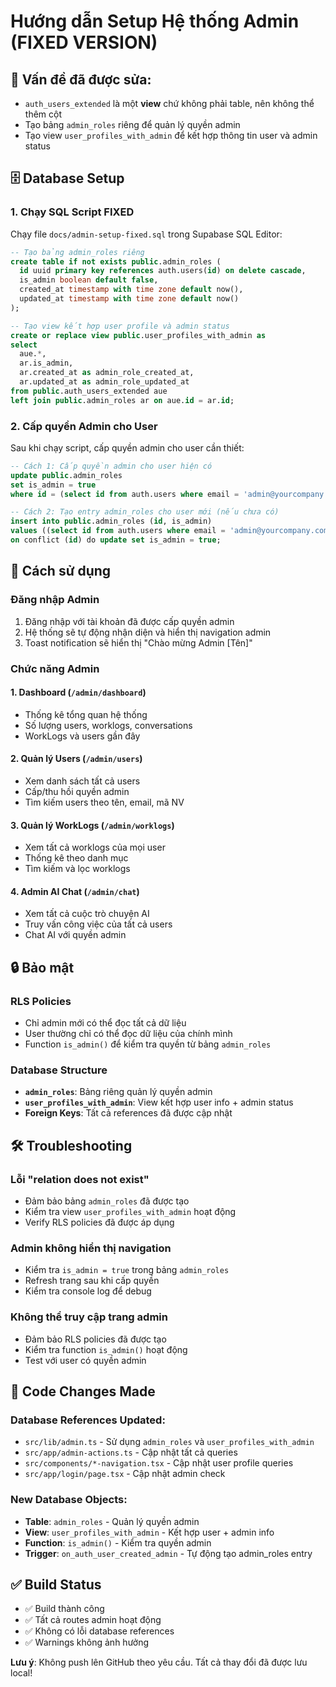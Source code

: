 # Hướng dẫn Setup Hệ thống Admin (FIXED VERSION)

## 🔧 **Vấn đề đã được sửa:**
- `auth_users_extended` là một **view** chứ không phải table, nên không thể thêm cột
- Tạo bảng `admin_roles` riêng để quản lý quyền admin
- Tạo view `user_profiles_with_admin` để kết hợp thông tin user và admin status

## 🗄️ Database Setup

### 1. Chạy SQL Script FIXED
Chạy file `docs/admin-setup-fixed.sql` trong Supabase SQL Editor:

```sql
-- Tạo bảng admin_roles riêng
create table if not exists public.admin_roles (
  id uuid primary key references auth.users(id) on delete cascade,
  is_admin boolean default false,
  created_at timestamp with time zone default now(),
  updated_at timestamp with time zone default now()
);

-- Tạo view kết hợp user profile và admin status
create or replace view public.user_profiles_with_admin as
select 
  aue.*,
  ar.is_admin,
  ar.created_at as admin_role_created_at,
  ar.updated_at as admin_role_updated_at
from public.auth_users_extended aue
left join public.admin_roles ar on aue.id = ar.id;
```

### 2. Cấp quyền Admin cho User
Sau khi chạy script, cấp quyền admin cho user cần thiết:

```sql
-- Cách 1: Cấp quyền admin cho user hiện có
update public.admin_roles 
set is_admin = true 
where id = (select id from auth.users where email = 'admin@yourcompany.com');

-- Cách 2: Tạo entry admin_roles cho user mới (nếu chưa có)
insert into public.admin_roles (id, is_admin)
values ((select id from auth.users where email = 'admin@yourcompany.com'), true)
on conflict (id) do update set is_admin = true;
```

## 🚀 Cách sử dụng

### Đăng nhập Admin
1. Đăng nhập với tài khoản đã được cấp quyền admin
2. Hệ thống sẽ tự động nhận diện và hiển thị navigation admin
3. Toast notification sẽ hiển thị "Chào mừng Admin [Tên]"

### Chức năng Admin

#### 1. **Dashboard** (`/admin/dashboard`)
- Thống kê tổng quan hệ thống
- Số lượng users, worklogs, conversations
- WorkLogs và users gần đây

#### 2. **Quản lý Users** (`/admin/users`)
- Xem danh sách tất cả users
- Cấp/thu hồi quyền admin
- Tìm kiếm users theo tên, email, mã NV

#### 3. **Quản lý WorkLogs** (`/admin/worklogs`)
- Xem tất cả worklogs của mọi user
- Thống kê theo danh mục
- Tìm kiếm và lọc worklogs

#### 4. **Admin AI Chat** (`/admin/chat`)
- Xem tất cả cuộc trò chuyện AI
- Truy vấn công việc của tất cả users
- Chat AI với quyền admin

## 🔒 Bảo mật

### RLS Policies
- Chỉ admin mới có thể đọc tất cả dữ liệu
- User thường chỉ có thể đọc dữ liệu của chính mình
- Function `is_admin()` để kiểm tra quyền từ bảng `admin_roles`

### Database Structure
- **`admin_roles`**: Bảng riêng quản lý quyền admin
- **`user_profiles_with_admin`**: View kết hợp user info + admin status
- **Foreign Keys**: Tất cả references đã được cập nhật

## 🛠️ Troubleshooting

### Lỗi "relation does not exist"
- Đảm bảo bảng `admin_roles` đã được tạo
- Kiểm tra view `user_profiles_with_admin` hoạt động
- Verify RLS policies đã được áp dụng

### Admin không hiển thị navigation
- Kiểm tra `is_admin = true` trong bảng `admin_roles`
- Refresh trang sau khi cấp quyền
- Kiểm tra console log để debug

### Không thể truy cập trang admin
- Đảm bảo RLS policies đã được tạo
- Kiểm tra function `is_admin()` hoạt động
- Test với user có quyền admin

## 📝 Code Changes Made

### Database References Updated:
- `src/lib/admin.ts` - Sử dụng `admin_roles` và `user_profiles_with_admin`
- `src/app/admin-actions.ts` - Cập nhật tất cả queries
- `src/components/*-navigation.tsx` - Cập nhật user profile queries
- `src/app/login/page.tsx` - Cập nhật admin check

### New Database Objects:
- **Table**: `admin_roles` - Quản lý quyền admin
- **View**: `user_profiles_with_admin` - Kết hợp user + admin info
- **Function**: `is_admin()` - Kiểm tra quyền admin
- **Trigger**: `on_auth_user_created_admin` - Tự động tạo admin_roles entry

## ✅ Build Status
- ✅ Build thành công
- ✅ Tất cả routes admin hoạt động
- ✅ Không có lỗi database references
- ✅ Warnings không ảnh hưởng

**Lưu ý**: Không push lên GitHub theo yêu cầu. Tất cả thay đổi đã được lưu local!


